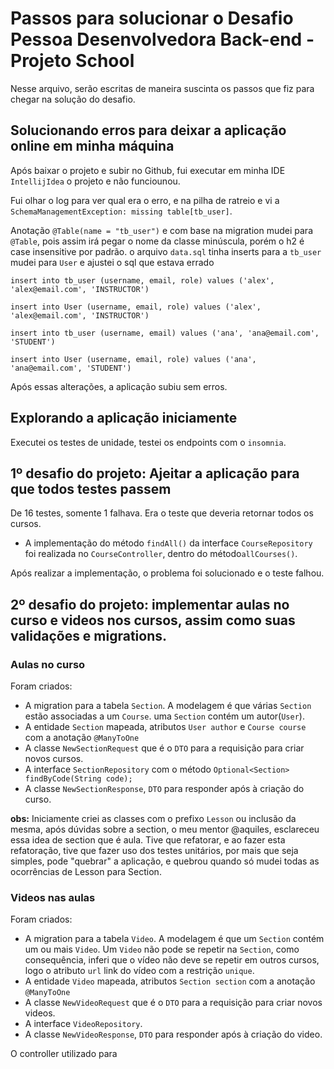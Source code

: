 # Passos para solucionar o Desafio Pessoa Desenvolvedora Back-end - Projeto School

Nesse arquivo, serão escritas de maneira suscinta os passos que fiz para chegar na solução do desafio.

## Solucionando erros para deixar a aplicação online em minha máquina

Após baixar o projeto e subir no Github, fui executar em minha IDE `IntellijIdea` o projeto e não funciounou.

Fui olhar o log para ver qual era o erro, e na pilha de ratreio e vi
a `SchemaManagementException: missing table[tb_user]`.

Anotação `@Table(name = "tb_user")` e com base na migration mudei para `@Table`, pois assim irá pegar o nome da classe
minúscula, porém o h2 é case insensitive por padrão.
o arquivo `data.sql` tinha inserts para a `tb_user` mudei para `User` e ajustei o sql que estava errado

`insert into tb_user (username, email, role) values ('alex', 'alex@email.com', 'INSTRUCTOR')`

`insert into User (username, email, role) values ('alex', 'alex@email.com', 'INSTRUCTOR')`

`insert into tb_user (username, email) values ('ana', 'ana@email.com', 'STUDENT')`

`insert into User (username, email, role) values ('ana', 'ana@email.com', 'STUDENT')`

Após essas alterações, a aplicação subiu sem erros.

## Explorando a aplicação iniciamente

Executei os testes de unidade, testei os endpoints com o `insomnia`.

## 1º desafio do projeto: Ajeitar a aplicação para que todos testes passem

De 16 testes, somente 1 falhava.
Era o teste que deveria retornar todos os cursos.

- A implementação do método `findAll()` da interface `CourseRepository` foi realizada no `CourseController`, dentro do
  método`allCourses()`.

Após realizar a implementação, o problema foi solucionado e o teste falhou.

## 2º desafio do projeto: implementar aulas no curso e videos nos cursos, assim como suas validações e migrations.

### Aulas no curso

Foram criados:

- A migration para a tabela `Section`. A modelagem é que várias `Section` estão associadas a um `Course`.
  uma `Section` contém um autor(`User`).
- A entidade `Section` mapeada, atributos `User author` e `Course course` com a anotação `@ManyToOne`
- A classe `NewSectionRequest` que é o `DTO` para a requisição para criar novos cursos.
- A interface `SectionRepository` com o método `Optional<Section> findByCode(String code);`
- A classe `NewSectionResponse`, `DTO` para responder após à criação do curso.

**obs:** Iniciamente criei as classes com o prefixo `Lesson` ou inclusão da mesma, após dúvidas sobre a section, o meu
mentor @aquiles, esclareceu essa idea de section que é aula. Tive que refatorar, e ao fazer esta refatoração, tive que fazer uso dos
testes unitários, por mais que seja simples, pode "quebrar" a aplicação, e quebrou quando só mudei todas as ocorrências
de Lesson para Section.

### Videos nas aulas

Foram criados:

- A migration para a tabela `Video`. A modelagem é que um `Section` contém um ou mais `Video`.
  Um `Video` não pode se repetir na `Section`, como consequência, inferi que o vídeo não deve se repetir em outros
  cursos, logo o atributo `url` link do vídeo com a restrição `unique`.
- A entidade `Video` mapeada, atributos `Section section` com a anotação `@ManyToOne`
- A classe `NewVideoRequest` que é o `DTO` para a requisição para criar novos videos.
- A interface `VideoRepository`.
- A classe `NewVideoResponse`, `DTO` para responder após à criação do video.

O controller utilizado para 








